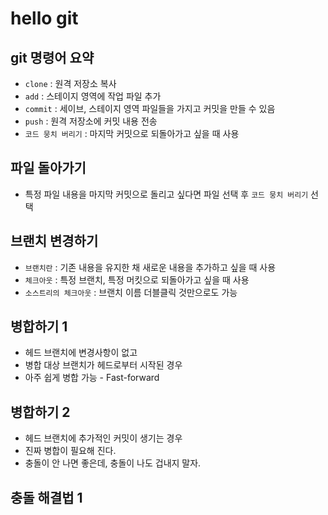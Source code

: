 # hello git

## git 명령어 요약

- `clone` : 원격 저장소 복사
- `add` : 스테이지 영역에 작업 파일 추가
- `commit` : 세이브, 스테이지 영역 파일들을 가지고 커밋을 만들 수 있음
- `push` : 원격 저장소에 커밋 내용 전송
- `코드 뭉치 버리기` : 마지막 커밋으로 되돌아가고 싶을 때 사용

## 파일 돌아가기

- 특정 파일 내용을 마지막 커밋으로 돌리고 싶다면 파일 선택 후 
`코드 뭉치 버리기` 선택

## 브랜치 변경하기

- `브랜치란` : 기존 내용을 유지한 채 새로운 내용을 추가하고 싶을 때 사용
- `체크아웃` : 특정 브랜치, 특정 머킷으로 되돌아가고 싶을 때 사용
- `소스트리의 체크아웃` : 브랜치 이름 더블클릭 것만으로도 가능

## 병합하기 1

- 헤드 브랜치에 변경사항이 없고
- 병합 대상 브랜치가 헤드로부터 시작된 경우
- 아주 쉽게 병합 가능 - Fast-forward

## 병합하기 2

- 헤드 브랜치에 추가적인 커밋이 생기는 경우
- 진짜 병합이 필요해 진다.
- 충돌이 안 나면 좋은데, 충돌이 나도 겁내지 말자.

## 충돌 해결법 1